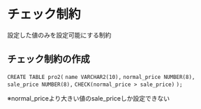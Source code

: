 # チェック制約
設定した値のみを設定可能にする制約
## チェック制約の作成
`CREATE TABLE pro2(`
 `name VARCHAR2(10),`
 `normal_price NUMBER(8),`
 `sale_price NUMBER(8),`
 `CHECK(normal_price > sale_price)`
`);`

※normal_priceより大きい値のsale_priceしか設定できない